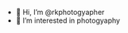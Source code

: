 - 👋 Hi, I’m @rkphotogyapher
- 👀 I’m interested in photogyaphy


<!---
rkphotogyaphy/rkphotogyaphy is a ✨ special ✨ repository because its `README.md` (this file) appears on your GitHub profile.
You can click the Preview link to take a look at your changes.
--->
